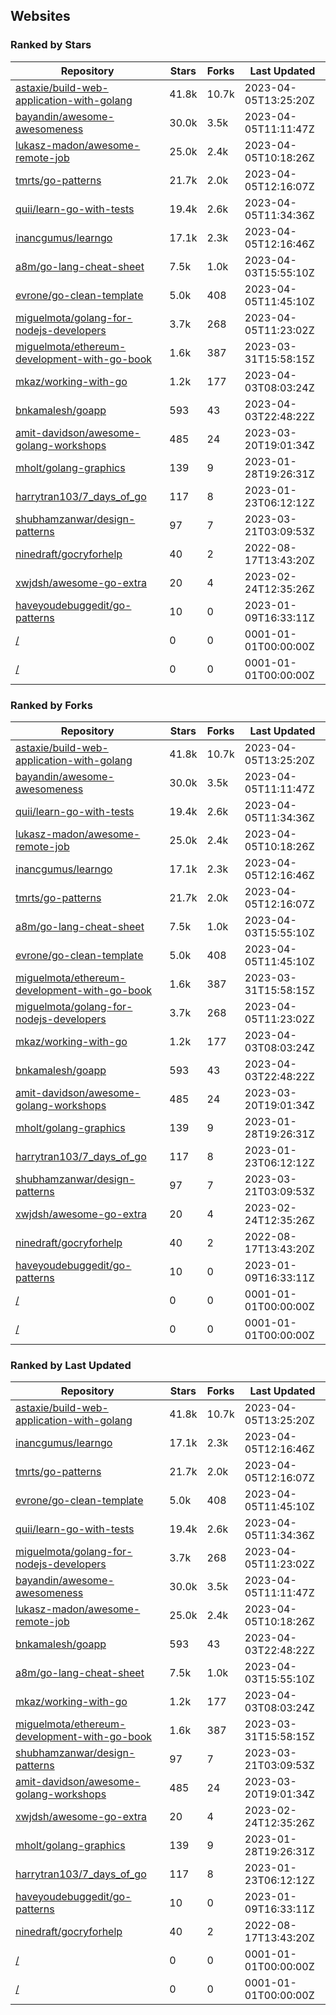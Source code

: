 ## Websites

### Ranked by Stars

| Repository | Stars | Forks | Last Updated |
|------------|-------|-------|--------------|
| [astaxie/build-web-application-with-golang](https://github.com/astaxie/build-web-application-with-golang) | 41.8k | 10.7k | 2023-04-05T13:25:20Z |
| [bayandin/awesome-awesomeness](https://github.com/bayandin/awesome-awesomeness) | 30.0k | 3.5k | 2023-04-05T11:11:47Z |
| [lukasz-madon/awesome-remote-job](https://github.com/lukasz-madon/awesome-remote-job) | 25.0k | 2.4k | 2023-04-05T10:18:26Z |
| [tmrts/go-patterns](https://github.com/tmrts/go-patterns) | 21.7k | 2.0k | 2023-04-05T12:16:07Z |
| [quii/learn-go-with-tests](https://github.com/quii/learn-go-with-tests) | 19.4k | 2.6k | 2023-04-05T11:34:36Z |
| [inancgumus/learngo](https://github.com/inancgumus/learngo) | 17.1k | 2.3k | 2023-04-05T12:16:46Z |
| [a8m/go-lang-cheat-sheet](https://github.com/a8m/go-lang-cheat-sheet) | 7.5k | 1.0k | 2023-04-03T15:55:10Z |
| [evrone/go-clean-template](https://github.com/evrone/go-clean-template) | 5.0k | 408 | 2023-04-05T11:45:10Z |
| [miguelmota/golang-for-nodejs-developers](https://github.com/miguelmota/golang-for-nodejs-developers) | 3.7k | 268 | 2023-04-05T11:23:02Z |
| [miguelmota/ethereum-development-with-go-book](https://github.com/miguelmota/ethereum-development-with-go-book) | 1.6k | 387 | 2023-03-31T15:58:15Z |
| [mkaz/working-with-go](https://github.com/mkaz/working-with-go) | 1.2k | 177 | 2023-04-03T08:03:24Z |
| [bnkamalesh/goapp](https://github.com/bnkamalesh/goapp) | 593 | 43 | 2023-04-03T22:48:22Z |
| [amit-davidson/awesome-golang-workshops](https://github.com/amit-davidson/awesome-golang-workshops) | 485 | 24 | 2023-03-20T19:01:34Z |
| [mholt/golang-graphics](https://github.com/mholt/golang-graphics) | 139 | 9 | 2023-01-28T19:26:31Z |
| [harrytran103/7_days_of_go](https://github.com/harrytran103/7_days_of_go) | 117 | 8 | 2023-01-23T06:12:12Z |
| [shubhamzanwar/design-patterns](https://github.com/shubhamzanwar/design-patterns) | 97 | 7 | 2023-03-21T03:09:53Z |
| [ninedraft/gocryforhelp](https://github.com/ninedraft/gocryforhelp) | 40 | 2 | 2022-08-17T13:43:20Z |
| [xwjdsh/awesome-go-extra](https://github.com/xwjdsh/awesome-go-extra) | 20 | 4 | 2023-02-24T12:35:26Z |
| [haveyoudebuggedit/go-patterns](https://github.com/haveyoudebuggedit/go-patterns) | 10 | 0 | 2023-01-09T16:33:11Z |
| [/](https://github.com/trending?l=go) | 0 | 0 | 0001-01-01T00:00:00Z |
| [/](https://github.com/golang/go/wiki/Projects) | 0 | 0 | 0001-01-01T00:00:00Z |

### Ranked by Forks

| Repository | Stars | Forks | Last Updated |
|------------|-------|-------|--------------|
| [astaxie/build-web-application-with-golang](https://github.com/astaxie/build-web-application-with-golang) | 41.8k | 10.7k | 2023-04-05T13:25:20Z |
| [bayandin/awesome-awesomeness](https://github.com/bayandin/awesome-awesomeness) | 30.0k | 3.5k | 2023-04-05T11:11:47Z |
| [quii/learn-go-with-tests](https://github.com/quii/learn-go-with-tests) | 19.4k | 2.6k | 2023-04-05T11:34:36Z |
| [lukasz-madon/awesome-remote-job](https://github.com/lukasz-madon/awesome-remote-job) | 25.0k | 2.4k | 2023-04-05T10:18:26Z |
| [inancgumus/learngo](https://github.com/inancgumus/learngo) | 17.1k | 2.3k | 2023-04-05T12:16:46Z |
| [tmrts/go-patterns](https://github.com/tmrts/go-patterns) | 21.7k | 2.0k | 2023-04-05T12:16:07Z |
| [a8m/go-lang-cheat-sheet](https://github.com/a8m/go-lang-cheat-sheet) | 7.5k | 1.0k | 2023-04-03T15:55:10Z |
| [evrone/go-clean-template](https://github.com/evrone/go-clean-template) | 5.0k | 408 | 2023-04-05T11:45:10Z |
| [miguelmota/ethereum-development-with-go-book](https://github.com/miguelmota/ethereum-development-with-go-book) | 1.6k | 387 | 2023-03-31T15:58:15Z |
| [miguelmota/golang-for-nodejs-developers](https://github.com/miguelmota/golang-for-nodejs-developers) | 3.7k | 268 | 2023-04-05T11:23:02Z |
| [mkaz/working-with-go](https://github.com/mkaz/working-with-go) | 1.2k | 177 | 2023-04-03T08:03:24Z |
| [bnkamalesh/goapp](https://github.com/bnkamalesh/goapp) | 593 | 43 | 2023-04-03T22:48:22Z |
| [amit-davidson/awesome-golang-workshops](https://github.com/amit-davidson/awesome-golang-workshops) | 485 | 24 | 2023-03-20T19:01:34Z |
| [mholt/golang-graphics](https://github.com/mholt/golang-graphics) | 139 | 9 | 2023-01-28T19:26:31Z |
| [harrytran103/7_days_of_go](https://github.com/harrytran103/7_days_of_go) | 117 | 8 | 2023-01-23T06:12:12Z |
| [shubhamzanwar/design-patterns](https://github.com/shubhamzanwar/design-patterns) | 97 | 7 | 2023-03-21T03:09:53Z |
| [xwjdsh/awesome-go-extra](https://github.com/xwjdsh/awesome-go-extra) | 20 | 4 | 2023-02-24T12:35:26Z |
| [ninedraft/gocryforhelp](https://github.com/ninedraft/gocryforhelp) | 40 | 2 | 2022-08-17T13:43:20Z |
| [haveyoudebuggedit/go-patterns](https://github.com/haveyoudebuggedit/go-patterns) | 10 | 0 | 2023-01-09T16:33:11Z |
| [/](https://github.com/trending?l=go) | 0 | 0 | 0001-01-01T00:00:00Z |
| [/](https://github.com/golang/go/wiki/Projects) | 0 | 0 | 0001-01-01T00:00:00Z |

### Ranked by Last Updated

| Repository | Stars | Forks | Last Updated |
|------------|-------|-------|--------------|
| [astaxie/build-web-application-with-golang](https://github.com/astaxie/build-web-application-with-golang) | 41.8k | 10.7k | 2023-04-05T13:25:20Z |
| [inancgumus/learngo](https://github.com/inancgumus/learngo) | 17.1k | 2.3k | 2023-04-05T12:16:46Z |
| [tmrts/go-patterns](https://github.com/tmrts/go-patterns) | 21.7k | 2.0k | 2023-04-05T12:16:07Z |
| [evrone/go-clean-template](https://github.com/evrone/go-clean-template) | 5.0k | 408 | 2023-04-05T11:45:10Z |
| [quii/learn-go-with-tests](https://github.com/quii/learn-go-with-tests) | 19.4k | 2.6k | 2023-04-05T11:34:36Z |
| [miguelmota/golang-for-nodejs-developers](https://github.com/miguelmota/golang-for-nodejs-developers) | 3.7k | 268 | 2023-04-05T11:23:02Z |
| [bayandin/awesome-awesomeness](https://github.com/bayandin/awesome-awesomeness) | 30.0k | 3.5k | 2023-04-05T11:11:47Z |
| [lukasz-madon/awesome-remote-job](https://github.com/lukasz-madon/awesome-remote-job) | 25.0k | 2.4k | 2023-04-05T10:18:26Z |
| [bnkamalesh/goapp](https://github.com/bnkamalesh/goapp) | 593 | 43 | 2023-04-03T22:48:22Z |
| [a8m/go-lang-cheat-sheet](https://github.com/a8m/go-lang-cheat-sheet) | 7.5k | 1.0k | 2023-04-03T15:55:10Z |
| [mkaz/working-with-go](https://github.com/mkaz/working-with-go) | 1.2k | 177 | 2023-04-03T08:03:24Z |
| [miguelmota/ethereum-development-with-go-book](https://github.com/miguelmota/ethereum-development-with-go-book) | 1.6k | 387 | 2023-03-31T15:58:15Z |
| [shubhamzanwar/design-patterns](https://github.com/shubhamzanwar/design-patterns) | 97 | 7 | 2023-03-21T03:09:53Z |
| [amit-davidson/awesome-golang-workshops](https://github.com/amit-davidson/awesome-golang-workshops) | 485 | 24 | 2023-03-20T19:01:34Z |
| [xwjdsh/awesome-go-extra](https://github.com/xwjdsh/awesome-go-extra) | 20 | 4 | 2023-02-24T12:35:26Z |
| [mholt/golang-graphics](https://github.com/mholt/golang-graphics) | 139 | 9 | 2023-01-28T19:26:31Z |
| [harrytran103/7_days_of_go](https://github.com/harrytran103/7_days_of_go) | 117 | 8 | 2023-01-23T06:12:12Z |
| [haveyoudebuggedit/go-patterns](https://github.com/haveyoudebuggedit/go-patterns) | 10 | 0 | 2023-01-09T16:33:11Z |
| [ninedraft/gocryforhelp](https://github.com/ninedraft/gocryforhelp) | 40 | 2 | 2022-08-17T13:43:20Z |
| [/](https://github.com/trending?l=go) | 0 | 0 | 0001-01-01T00:00:00Z |
| [/](https://github.com/golang/go/wiki/Projects) | 0 | 0 | 0001-01-01T00:00:00Z |

